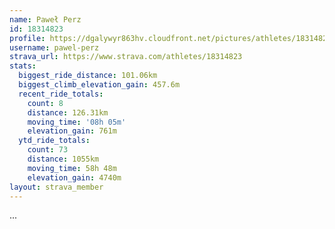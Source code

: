 ```yaml
---
name: Paweł Perz
id: 18314823
profile: https://dgalywyr863hv.cloudfront.net/pictures/athletes/18314823/5244308/1/large.jpg
username: pawel-perz
strava_url: https://www.strava.com/athletes/18314823
stats:
  biggest_ride_distance: 101.06km
  biggest_climb_elevation_gain: 457.6m
  recent_ride_totals:
    count: 8
    distance: 126.31km
    moving_time: '08h 05m'
    elevation_gain: 761m
  ytd_ride_totals:
    count: 73
    distance: 1055km
    moving_time: 58h 48m
    elevation_gain: 4740m
layout: strava_member
--- 
```

...
